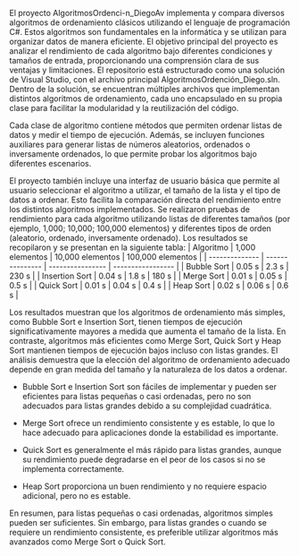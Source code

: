 El proyecto AlgoritmosOrdenci-n_DiegoAv implementa y compara diversos algoritmos de ordenamiento clásicos utilizando el lenguaje de programación C#. Estos algoritmos son fundamentales en la informática y se utilizan para organizar datos de manera eficiente. El objetivo principal del proyecto es analizar el rendimiento de cada algoritmo bajo diferentes condiciones y tamaños de entrada, proporcionando una comprensión clara de sus ventajas y limitaciones.
El repositorio está estructurado como una solución de Visual Studio, con el archivo principal AlgoritmosOrdención_Diego.sln. Dentro de la solución, se encuentran múltiples archivos que implementan distintos algoritmos de ordenamiento, cada uno encapsulado en su propia clase para facilitar la modularidad y la reutilización del código.

Cada clase de algoritmo contiene métodos que permiten ordenar listas de datos y medir el tiempo de ejecución. Además, se incluyen funciones auxiliares para generar listas de números aleatorios, ordenados o inversamente ordenados, lo que permite probar los algoritmos bajo diferentes escenarios.

El proyecto también incluye una interfaz de usuario básica que permite al usuario seleccionar el algoritmo a utilizar, el tamaño de la lista y el tipo de datos a ordenar. Esto facilita la comparación directa del rendimiento entre los distintos algoritmos implementados.
Se realizaron pruebas de rendimiento para cada algoritmo utilizando listas de diferentes tamaños (por ejemplo, 1,000; 10,000; 100,000 elementos) y diferentes tipos de orden (aleatorio, ordenado, inversamente ordenado). Los resultados se recopilaron y se presentan en la siguiente tabla:
| Algoritmo      | 1,000 elementos | 10,000 elementos | 100,000 elementos |
| -------------- | --------------- | ---------------- | ----------------- |
| Bubble Sort    | 0.05 s          | 2.3 s            | 230 s             |
| Insertion Sort | 0.04 s          | 1.8 s            | 180 s             |
| Merge Sort     | 0.01 s          | 0.05 s           | 0.5 s             |
| Quick Sort     | 0.01 s          | 0.04 s           | 0.4 s             |
| Heap Sort      | 0.02 s          | 0.06 s           | 0.6 s             |

Los resultados muestran que los algoritmos de ordenamiento más simples, como Bubble Sort e Insertion Sort, tienen tiempos de ejecución significativamente mayores a medida que aumenta el tamaño de la lista. En contraste, algoritmos más eficientes como Merge Sort, Quick Sort y Heap Sort mantienen tiempos de ejecución bajos incluso con listas grandes.
El análisis demuestra que la elección del algoritmo de ordenamiento adecuado depende en gran medida del tamaño y la naturaleza de los datos a ordenar.

- Bubble Sort e Insertion Sort son fáciles de implementar y pueden ser eficientes para listas pequeñas o casi ordenadas, pero no son adecuados para listas grandes debido a su complejidad cuadrática.

- Merge Sort ofrece un rendimiento consistente y es estable, lo que lo hace adecuado para aplicaciones donde la estabilidad es importante.

- Quick Sort es generalmente el más rápido para listas grandes, aunque su rendimiento puede degradarse en el peor de los casos si no se implementa correctamente.

- Heap Sort proporciona un buen rendimiento y no requiere espacio adicional, pero no es estable.

En resumen, para listas pequeñas o casi ordenadas, algoritmos simples pueden ser suficientes. Sin embargo, para listas grandes o cuando se requiere un rendimiento consistente, es preferible utilizar algoritmos más avanzados como Merge Sort o Quick Sort.
